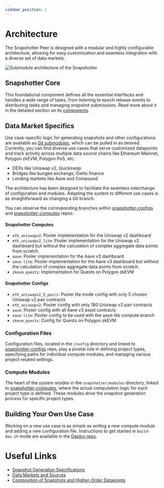 ```yaml
---
sidebar_position: 1
---
```


# Architecture
The Snapshotter Peer is designed with a modular and highly configurable architecture, allowing for easy customization and seamless integration with a diverse set of data markets.

![Submodule architecture of the Snapshotter](/images/submodule_architecture.png)

## Snapshotter Core

This foundational component defines all the essential interfaces and handles a wide range of tasks, from listening to epoch release events to distributing tasks and managing snapshot submissions. Read more about it in the detailed section on its [components](/docs/Protocol/Specifications/Snapshotter/components).

## Data Market Specifics

Use case-specific logic for generating snapshots and other configurations are available as [Git submodules](https://git-scm.com/book/en/v2/Git-Tools-Submodules), which can be pulled in as desired. Currently, you can find diverse use cases that serve customized datapoints and track activity across multiple data source chains like Ethereum Mainnet, Polygon zkEVM, Polygon PoS, etc.

* DEXs like Uniswap v2, Quickswap
* Bridges like bungee.exchange, Owlto finance
* Lending markets like Aave and Compound 

The architecture has been designed to facilitate the seamless interchange of configuration and modules. Adapting the system to different use cases is as straightforward as changing a Git branch.

You can observe the corresponding branches within [snapshotter-configs](https://github.com/Powerloom/snapshotter-configs/) and [snapshotter-computes](https://github.com/Powerloom/snapshotter-computes/) repos:

#### Snapshotter Computes
* `eth_uniswapv2`: Pooler implementation for the Uniswap v2 dashboard
* `eth_uniswapv2_lite`: Pooler implementation for the Uniswap v2 dashboard but without the calculation of complex aggregate data points from scratch.
* `aave`: Pooler implementation for the Aave v3 dashboard
* `aave-lite`: Pooler implementation for the Aave v3 dashboard but without the calculation of complex aggregate data points from scratch.
* `zkevm_quests`: Implementation for Quests on Polygon zkEVM

#### Snapshotter Configs
* `eth_uniswapv2_5_pairs`: Pooler lite mode config with only 5 chosen Uniswap v2 pair contracts
* `eth_uniswapv2`: Pooler config with only 180 Uniswap v2 pair contracts
* `aave`: Pooler config with all Aave v3 asset contracts
* `aave-lite`: Pooler config to be used with the aave-lite compute branch
* `zkevm_quests`: Config for Quests on Polygon zkEVM

### Configuration Files

Configuration files, located in the `/config` directory and linked to [snapshotter-configs](https://github.com/Powerloom/snapshotter-configs/) repo, play a pivotal role in defining project types, specifying paths for individual compute modules, and managing various project-related settings.

### Compute Modules

The heart of the system resides in the `snapshotter/modules` directory, linked to [snapshotter-computes](https://github.com/Powerloom/snapshotter-computes/), where the actual computation logic for each project type is defined. These modules drive the snapshot generation process for specific project types.

## Building Your Own Use Case
Working on a new use case is as simple as writing a new compute module and adding a new configuration file. Instructions to get started in `build-dev.sh` mode are available in the [Deploy repo](https://github.com/Powerloom/deploy/tree/devnet).

# Useful Links

* [Snapshot Generation Specifications](/docs/Protocol/Specifications/Snapshotter/snapshot-build)
* [Data Markets and Sources](/docs/Protocol/data-sources)
* [Composition of Snapshots and Higher-Order Datapoints](/docs/Protocol/data-composition)
